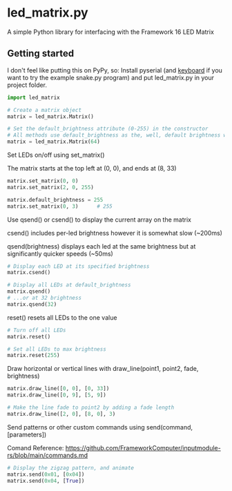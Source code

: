 # led_matrix.py
A simple Python library for interfacing with the Framework 16 LED Matrix

## Getting started

I don't feel like putting this on PyPy, so:
Install pyserial (and [keyboard](https://pypi.org/project/keyboard/) if you want to try the example snake.py program) and put led_matrix.py in your project folder.
``` python
import led_matrix

# Create a matrix object
matrix = led_matrix.Matrix()

# Set the default_brightness attribute (0-255) in the constructor
# All methods use default_brightness as the, well, default brightness when unspecified
matrix = led_matrix.Matrix(64)
```
Set LEDs on/off using set_matrix()

The matrix starts at the top left at (0, 0), and ends at (8, 33)
```python
matrix.set_matrix(0, 0)
matrix.set_matrix(2, 0, 255)

matrix.default_brightness = 255
matrix.set_matrix(0, 3)      # 255
```
Use qsend() or csend() to display the current array on the matrix

csend() includes per-led brightness however it is somewhat slow (~200ms)

qsend(brightness) displays each led at the same brightness but at significantly quicker speeds (~50ms)
```python
# Display each LED at its specified brightness
matrix.csend()

# Display all LEDs at default_brightness
matrix.qsend()
# ...or at 32 brightness
matrix.qsend(32)
```

reset() resets all LEDs to the one value

```python
# Turn off all LEDs
matrix.reset()

# Set all LEDs to max brightness
matrix.reset(255)
```

Draw horizontal or vertical lines with draw_line(point1, point2, fade, brightness)
```python
matrix.draw_line([0, 0], [0, 33])
matrix.draw_line([0, 9], [5, 9])

# Make the line fade to point2 by adding a fade length
matrix.draw_line([2, 0], [8, 0], 3)
```

Send patterns or other custom commands using send(command, [parameters])

Comand Reference: https://github.com/FrameworkComputer/inputmodule-rs/blob/main/commands.md
```python
# Display the zigzag pattern, and animate
matrix.send(0x01, [0x04])
matrix.send(0x04, [True])
```
